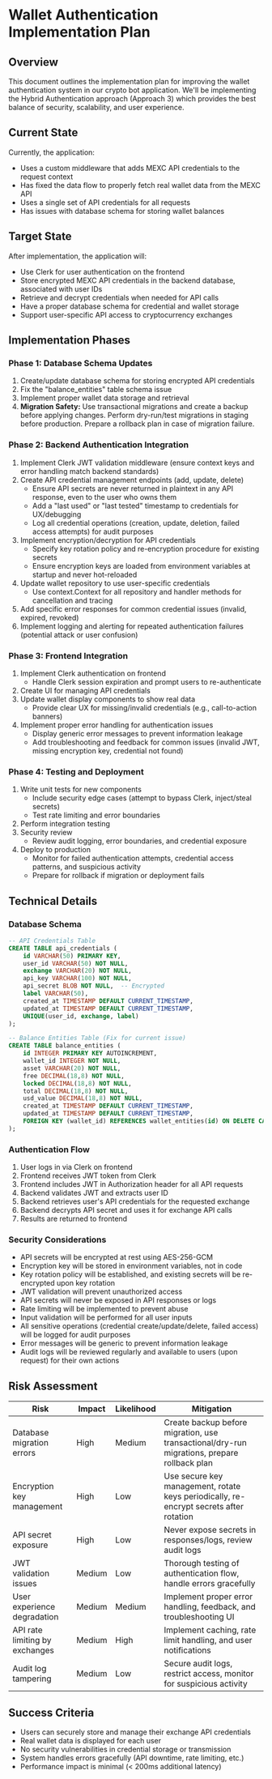# Wallet Authentication Implementation Plan

## Overview

This document outlines the implementation plan for improving the wallet authentication system in our crypto bot application. We'll be implementing the Hybrid Authentication approach (Approach 3) which provides the best balance of security, scalability, and user experience.

## Current State

Currently, the application:
- Uses a custom middleware that adds MEXC API credentials to the request context
- Has fixed the data flow to properly fetch real wallet data from the MEXC API
- Uses a single set of API credentials for all requests
- Has issues with database schema for storing wallet balances

## Target State

After implementation, the application will:
- Use Clerk for user authentication on the frontend
- Store encrypted MEXC API credentials in the backend database, associated with user IDs
- Retrieve and decrypt credentials when needed for API calls
- Have a proper database schema for credential and wallet storage
- Support user-specific API access to cryptocurrency exchanges

## Implementation Phases

### Phase 1: Database Schema Updates

1. Create/update database schema for storing encrypted API credentials
2. Fix the "balance_entities" table schema issue
3. Implement proper wallet data storage and retrieval
4. **Migration Safety:** Use transactional migrations and create a backup before applying changes. Perform dry-run/test migrations in staging before production. Prepare a rollback plan in case of migration failure.

### Phase 2: Backend Authentication Integration

1. Implement Clerk JWT validation middleware (ensure context keys and error handling match backend standards)
2. Create API credential management endpoints (add, update, delete)
    - Ensure API secrets are never returned in plaintext in any API response, even to the user who owns them
    - Add a "last used" or "last tested" timestamp to credentials for UX/debugging
    - Log all credential operations (creation, update, deletion, failed access attempts) for audit purposes
3. Implement encryption/decryption for API credentials
    - Specify key rotation policy and re-encryption procedure for existing secrets
    - Ensure encryption keys are loaded from environment variables at startup and never hot-reloaded
4. Update wallet repository to use user-specific credentials
    - Use context.Context for all repository and handler methods for cancellation and tracing
5. Add specific error responses for common credential issues (invalid, expired, revoked)
6. Implement logging and alerting for repeated authentication failures (potential attack or user confusion)

### Phase 3: Frontend Integration

1. Implement Clerk authentication on frontend
    - Handle Clerk session expiration and prompt users to re-authenticate
2. Create UI for managing API credentials
3. Update wallet display components to show real data
    - Provide clear UX for missing/invalid credentials (e.g., call-to-action banners)
4. Implement proper error handling for authentication issues
    - Display generic error messages to prevent information leakage
    - Add troubleshooting and feedback for common issues (invalid JWT, missing encryption key, credential not found)

### Phase 4: Testing and Deployment

1. Write unit tests for new components
    - Include security edge cases (attempt to bypass Clerk, inject/steal secrets)
    - Test rate limiting and error boundaries
2. Perform integration testing
3. Security review
    - Review audit logging, error boundaries, and credential exposure
4. Deploy to production
    - Monitor for failed authentication attempts, credential access patterns, and suspicious activity
    - Prepare for rollback if migration or deployment fails

## Technical Details

### Database Schema

```sql
-- API Credentials Table
CREATE TABLE api_credentials (
    id VARCHAR(50) PRIMARY KEY,
    user_id VARCHAR(50) NOT NULL,
    exchange VARCHAR(20) NOT NULL,
    api_key VARCHAR(100) NOT NULL,
    api_secret BLOB NOT NULL,  -- Encrypted
    label VARCHAR(50),
    created_at TIMESTAMP DEFAULT CURRENT_TIMESTAMP,
    updated_at TIMESTAMP DEFAULT CURRENT_TIMESTAMP,
    UNIQUE(user_id, exchange, label)
);

-- Balance Entities Table (Fix for current issue)
CREATE TABLE balance_entities (
    id INTEGER PRIMARY KEY AUTOINCREMENT,
    wallet_id INTEGER NOT NULL,
    asset VARCHAR(20) NOT NULL,
    free DECIMAL(18,8) NOT NULL,
    locked DECIMAL(18,8) NOT NULL,
    total DECIMAL(18,8) NOT NULL,
    usd_value DECIMAL(18,8) NOT NULL,
    created_at TIMESTAMP DEFAULT CURRENT_TIMESTAMP,
    updated_at TIMESTAMP DEFAULT CURRENT_TIMESTAMP,
    FOREIGN KEY (wallet_id) REFERENCES wallet_entities(id) ON DELETE CASCADE
);
```

### Authentication Flow

1. User logs in via Clerk on frontend
2. Frontend receives JWT token from Clerk
3. Frontend includes JWT in Authorization header for all API requests
4. Backend validates JWT and extracts user ID
5. Backend retrieves user's API credentials for the requested exchange
6. Backend decrypts API secret and uses it for exchange API calls
7. Results are returned to frontend

### Security Considerations

- API secrets will be encrypted at rest using AES-256-GCM
- Encryption key will be stored in environment variables, not in code
- Key rotation policy will be established, and existing secrets will be re-encrypted upon key rotation
- JWT validation will prevent unauthorized access
- API secrets will never be exposed in API responses or logs
- Rate limiting will be implemented to prevent abuse
- Input validation will be performed for all user inputs
- All sensitive operations (credential create/update/delete, failed access) will be logged for audit purposes
- Error messages will be generic to prevent information leakage
- Audit logs will be reviewed regularly and available to users (upon request) for their own actions

## Risk Assessment

| Risk | Impact | Likelihood | Mitigation |
|------|--------|------------|------------|
| Database migration errors | High | Medium | Create backup before migration, use transactional/dry-run migrations, prepare rollback plan |
| Encryption key management | High | Low | Use secure key management, rotate keys periodically, re-encrypt secrets after rotation |
| API secret exposure | High | Low | Never expose secrets in responses/logs, review audit logs |
| JWT validation issues | Medium | Low | Thorough testing of authentication flow, handle errors gracefully |
| User experience degradation | Medium | Medium | Implement proper error handling, feedback, and troubleshooting UI |
| API rate limiting by exchanges | Medium | High | Implement caching, rate limit handling, and user notifications |
| Audit log tampering | Medium | Low | Secure audit logs, restrict access, monitor for suspicious activity |

## Success Criteria

- Users can securely store and manage their exchange API credentials
- Real wallet data is displayed for each user
- No security vulnerabilities in credential storage or transmission
- System handles errors gracefully (API downtime, rate limiting, etc.)
- Performance impact is minimal (< 200ms additional latency)
